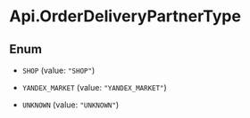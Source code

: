 # Api.OrderDeliveryPartnerType

## Enum


* `SHOP` (value: `"SHOP"`)

* `YANDEX_MARKET` (value: `"YANDEX_MARKET"`)

* `UNKNOWN` (value: `"UNKNOWN"`)


